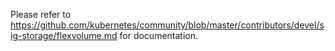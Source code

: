 Please refer to https://github.com/kubernetes/community/blob/master/contributors/devel/sig-storage/flexvolume.md for documentation.
